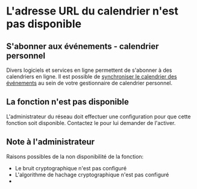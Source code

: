 
L'adresse URL du calendrier n'est pas disponible
==========================================

S'abonner aux événements - calendrier personnel
-------------------------------------------------

Divers logiciels et services en ligne permettent de s'abonner à des calendriers en ligne. Il est possible de [synchroniser le calendrier des événements](../Events.fr.md) au sein de votre gestionnaire de calendrier personnel.

La fonction n'est pas disponible
-------------------------------------------------

L'administrateur du réseau doit effectuer une configuration pour que cette fonction soit disponible. Contactez le pour lui demander de l'activer.

Note à l'administrateur
-------------------------------------------------

Raisons possibles de la non disponibilité de la fonction:

* Le bruit cryptographique n'est pas configuré
* L'algorithme de hachage cryptographique n'est pas configuré
* 